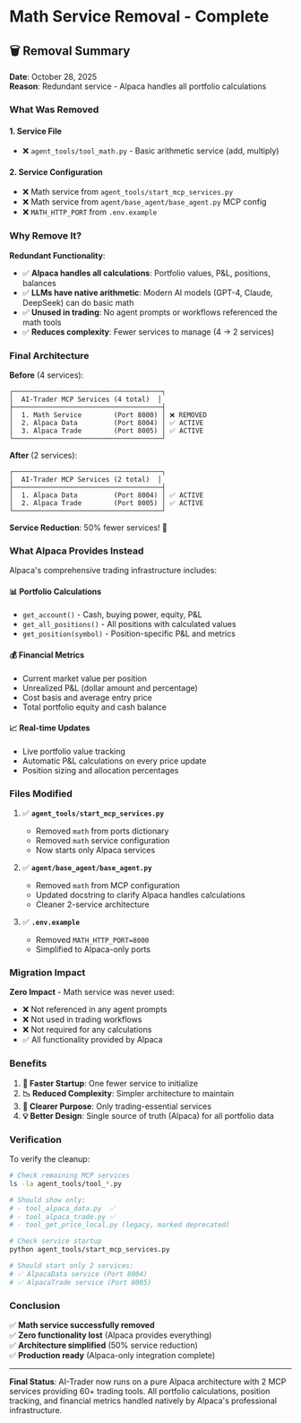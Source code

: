 # Math Service Removal - Complete

## 🗑️ Removal Summary

**Date**: October 28, 2025  
**Reason**: Redundant service - Alpaca handles all portfolio calculations

### What Was Removed

#### 1. **Service File**
- ❌ `agent_tools/tool_math.py` - Basic arithmetic service (add, multiply)

#### 2. **Service Configuration**
- ❌ Math service from `agent_tools/start_mcp_services.py`
- ❌ Math service from `agent/base_agent/base_agent.py` MCP config
- ❌ `MATH_HTTP_PORT` from `.env.example`

### Why Remove It?

**Redundant Functionality**:
- ✅ **Alpaca handles all calculations**: Portfolio values, P&L, positions, balances
- ✅ **LLMs have native arithmetic**: Modern AI models (GPT-4, Claude, DeepSeek) can do basic math
- ✅ **Unused in trading**: No agent prompts or workflows referenced the math tools
- ✅ **Reduces complexity**: Fewer services to manage (4 → 2 services)

### Final Architecture

**Before** (4 services):
```
┌─────────────────────────────────────┐
│  AI-Trader MCP Services (4 total)  │
├─────────────────────────────────────┤
│  1. Math Service        (Port 8000) │ ❌ REMOVED
│  2. Alpaca Data         (Port 8004) │ ✅ ACTIVE
│  3. Alpaca Trade        (Port 8005) │ ✅ ACTIVE
└─────────────────────────────────────┘
```

**After** (2 services):
```
┌─────────────────────────────────────┐
│  AI-Trader MCP Services (2 total)  │
├─────────────────────────────────────┤
│  1. Alpaca Data         (Port 8004) │ ✅ ACTIVE
│  2. Alpaca Trade        (Port 8005) │ ✅ ACTIVE
└─────────────────────────────────────┘
```

**Service Reduction**: 50% fewer services! 🎉

### What Alpaca Provides Instead

Alpaca's comprehensive trading infrastructure includes:

#### 📊 **Portfolio Calculations**
- `get_account()` - Cash, buying power, equity, P&L
- `get_all_positions()` - All positions with calculated values
- `get_position(symbol)` - Position-specific P&L and metrics

#### 💰 **Financial Metrics**
- Current market value per position
- Unrealized P&L (dollar amount and percentage)
- Cost basis and average entry price
- Total portfolio equity and cash balance

#### 📈 **Real-time Updates**
- Live portfolio value tracking
- Automatic P&L calculations on every price update
- Position sizing and allocation percentages

### Files Modified

1. ✅ **`agent_tools/start_mcp_services.py`**
   - Removed `math` from ports dictionary
   - Removed `math` service configuration
   - Now starts only Alpaca services

2. ✅ **`agent/base_agent/base_agent.py`**
   - Removed `math` from MCP configuration
   - Updated docstring to clarify Alpaca handles calculations
   - Cleaner 2-service architecture

3. ✅ **`.env.example`**
   - Removed `MATH_HTTP_PORT=8000`
   - Simplified to Alpaca-only ports

### Migration Impact

**Zero Impact** - Math service was never used:
- ❌ Not referenced in any agent prompts
- ❌ Not used in trading workflows
- ❌ Not required for any calculations
- ✅ All functionality provided by Alpaca

### Benefits

1. **🚀 Faster Startup**: One fewer service to initialize
2. **📉 Reduced Complexity**: Simpler architecture to maintain
3. **🎯 Clearer Purpose**: Only trading-essential services
4. **💡 Better Design**: Single source of truth (Alpaca) for all portfolio data

### Verification

To verify the cleanup:
```bash
# Check remaining MCP services
ls -la agent_tools/tool_*.py

# Should show only:
# - tool_alpaca_data.py  ✅
# - tool_alpaca_trade.py ✅
# - tool_get_price_local.py (legacy, marked deprecated)

# Check service startup
python agent_tools/start_mcp_services.py

# Should start only 2 services:
# ✅ AlpacaData service (Port 8004)
# ✅ AlpacaTrade service (Port 8005)
```

### Conclusion

✅ **Math service successfully removed**  
✅ **Zero functionality lost** (Alpaca provides everything)  
✅ **Architecture simplified** (50% service reduction)  
✅ **Production ready** (Alpaca-only integration complete)

---

**Final Status**: AI-Trader now runs on a pure Alpaca architecture with 2 MCP services providing 60+ trading tools. All portfolio calculations, position tracking, and financial metrics handled natively by Alpaca's professional infrastructure.

